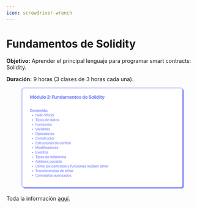 ```yaml
---
icon: screwdriver-wrench
---
```


# Fundamentos de Solidity

**Objetivo:** Aprender el principal lenguaje para programar smart contracts: Solidity.&#x20;

**Duración:** 9 horas (3 clases de 3 horas cada una).

<figure><img src="../.gitbook/assets/EDP_mod2.png" alt=""><figcaption></figcaption></figure>

Toda la información [aquí](https://ethkipu.notion.site/Fundamentos-de-Solidity-3a9765dc8d754343858738e556037c2a?pvs=4).
